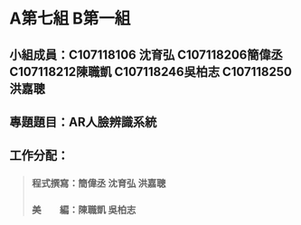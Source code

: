 # A第七組  B第一組
## 小組成員：C107118106 沈育弘 C107118206簡偉丞 C107118212陳職凱 C107118246吳柏志 C107118250洪嘉聰
## 專題題目：AR人臉辨識系統
## 工作分配：
> ### 程式撰寫：簡偉丞 沈育弘 洪嘉聰
> ### 美　　編：陳職凱 吳柏志

